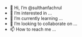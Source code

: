 - 👋 Hi, I’m @sulthanfachrul
- 👀 I’m interested in ...
- 🌱 I’m currently learning ...
- 💞️ I’m looking to collaborate on ...
- 📫 How to reach me ...

<!---
sulthanfachrul/sulthanfachrul is a ✨ special ✨ repository because its `README.md` (this file) appears on your GitHub profile.
You can click the Preview link to take a look at your changes.
--->
